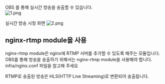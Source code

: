 OBS 를 통해 실시간 방송을 송출할 수 있습니다.   
![1.png](..%2F1.png)

실시간 방송 시청 화면
![2.png](..%2F2.png)


## nginx-rtmp module을 사용
nginx-rtmp module은 nginx에 RTMP 서버를 추가할 수 있도록 해주는 모듈입니다.
OBS를 통해 방송을 송출하기 위해서는 nginx-rtmp module을 사용해야 합니다.
infra/nginx.conf 파일을 참고해 주세요    

RTMP로 송출된 방송은 HLS(HTTP Live Streaming)로 변환되어 송출됩니다.